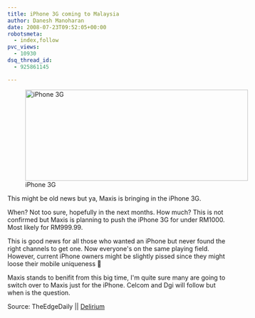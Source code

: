 ```yaml
---
title: iPhone 3G coming to Malaysia
author: Danesh Manoharan
date: 2008-07-23T09:52:05+00:00
robotsmeta:
  - index,follow
pvc_views:
  - 10930
dsq_thread_id:
  - 925861145

---
```

<figure style="width: 500px" class="wp-caption alignnone"><img loading="lazy" title="iPhone 3G" src="/wp-content/uploads/2008/06/iphone3g.png" alt="iPhone 3G" width="500" height="205" /><figcaption class="wp-caption-text">iPhone 3G</figcaption></figure>

This might be old news but ya, Maxis is bringing in the iPhone 3G.

When? Not too sure, hopefully in the next months. How much? This is not confirmed but Maxis is planning to push the iPhone 3G for under RM1000. Most likely for RM999.99.

This is good news for all those who wanted an iPhone but never found the right channels to get one. Now everyone's on the same playing field. However, current iPhone owners might be slightly pissed since they might loose their mobile uniqueness 🙂

Maxis stands to benifit from this big time, I'm quite sure many are going to switch over to Maxis just for the iPhone. Celcom and Dgi will follow but when is the question.

Source: TheEdgeDaily || [Delirium][1]

 [1]: http://www.abinesh.com/delirium/posts/maxis-iphone/